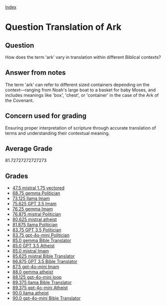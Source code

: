 
[Index](../../index.md)
# Question Translation of Ark
## Question
How does the term 'ark' vary in translation within different Biblical contexts?

## Answer from notes
The term 'ark' can refer to different sized containers depending on the context—ranging from Noah's large boat to a basket for baby Moses, and includes meanings like 'box', 'chest', or 'container' in the case of the Ark of the Covenant.

## Concern used for grading
Ensuring proper interpretation of scripture through accurate translation of terms and understanding their contextual meaning.

## Average Grade
81.72727272727273

## Grades
 * [47.5 mistral 1.75 vectored](../answers/mistral_1.75_vectored/Translation_of_Ark.md)
 * [68.75 gemma Politician](../answers/gemma_Politician/Translation_of_Ark.md)
 * [73.125 llama Imam](../answers/llama_Imam/Translation_of_Ark.md)
 * [75.625 GPT 3.5 Imam](../answers/GPT_3.5_Imam/Translation_of_Ark.md)
 * [76.25 gemma Imam](../answers/gemma_Imam/Translation_of_Ark.md)
 * [76.875 mistral Politician](../answers/mistral_Politician/Translation_of_Ark.md)
 * [80.625 mistral atheist](../answers/mistral_atheist/Translation_of_Ark.md)
 * [81.875 llama Politician](../answers/llama_Politician/Translation_of_Ark.md)
 * [83.75 GPT 3.5 Politician](../answers/GPT_3.5_Politician/Translation_of_Ark.md)
 * [83.75 gpt-4o-mini Politician](../answers/gpt-4o-mini_Politician/Translation_of_Ark.md)
 * [85.0 gemma Bible Translator](../answers/gemma_Bible_Translator/Translation_of_Ark.md)
 * [85.0 GPT 3.5 Atheist](../answers/GPT_3.5_Atheist/Translation_of_Ark.md)
 * [85.0 mistral Imam](../answers/mistral_Imam/Translation_of_Ark.md)
 * [85.625 mistral Bible Translator](../answers/mistral_Bible_Translator/Translation_of_Ark.md)
 * [86.875 GPT 3.5 Bible Translator](../answers/GPT_3.5_Bible_Translator/Translation_of_Ark.md)
 * [87.5 gpt-4o-mini Imam](../answers/gpt-4o-mini_Imam/Translation_of_Ark.md)
 * [88.0 gemma atheist](../answers/gemma_atheist/Translation_of_Ark.md)
 * [88.125 gpt-4o-mini loop](../answers/gpt-4o-mini_loop/Translation_of_Ark.md)
 * [89.375 llama Bible Translator](../answers/llama_Bible_Translator/Translation_of_Ark.md)
 * [89.375 gpt-4o-mini Atheist](../answers/gpt-4o-mini_Atheist/Translation_of_Ark.md)
 * [90.0 llama atheist](../answers/llama_atheist/Translation_of_Ark.md)
 * [90.0 gpt-4o-mini Bible Translator](../answers/gpt-4o-mini_Bible_Translator/Translation_of_Ark.md)
